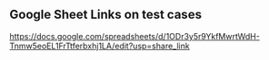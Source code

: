## Google Sheet Links on test cases
        
https://docs.google.com/spreadsheets/d/1ODr3y5r9YkfMwrtWdH-Tnmw5eoEL1FrTtferbxhj1LA/edit?usp=share_link
